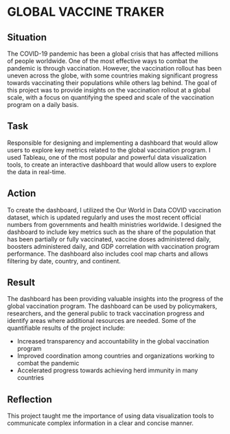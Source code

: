 # GLOBAL VACCINE TRAKER

## Situation
The COVID-19 pandemic has been a global crisis that has affected millions of people worldwide. One of the most effective ways to combat the pandemic is through vaccination. However, the vaccination rollout has been uneven across the globe, with some countries making significant progress towards vaccinating their populations while others lag behind. The goal of this project was to provide insights on the vaccination rollout at a global scale, with a focus on quantifying the speed and scale of the vaccination program on a daily basis.

## Task
Responsible for designing and implementing a dashboard that would allow users to explore key metrics related to the global vaccination program. I used Tableau, one of the most popular and powerful data visualization tools, to create an interactive dashboard that would allow users to explore the data in real-time.

## Action
To create the dashboard, I utilized the Our World in Data COVID vaccination dataset, which is updated regularly and uses the most recent official numbers from governments and health ministries worldwide. I designed the dashboard to include key metrics such as the share of the population that has been partially or fully vaccinated, vaccine doses administered daily, boosters administered daily, and GDP correlation with vaccination program performance. The dashboard also includes cool map charts and allows filtering by date, country, and continent.

## Result
The dashboard has been providing valuable insights into the progress of the global vaccination program. The dashboard can be used by policymakers, researchers, and the general public to track vaccination progress and identify areas where additional resources are needed. Some of the quantifiable results of the project include:
* Increased transparency and accountability in the global vaccination program
* Improved coordination among countries and organizations working to combat the pandemic
* Accelerated progress towards achieving herd immunity in many countries

## Reflection
This project taught me the importance of using data visualization tools to communicate complex information in a clear and concise manner.


